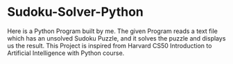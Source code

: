 # Sudoku-Solver-Python
Here is a Python Program built by me. The given Program reads a text file which has an unsolved Sudoku Puzzle, and it solves the puzzle and displays us the result. This Project is inspired from Harvard CS50 Introduction to Artificial Intelligence with Python course.
